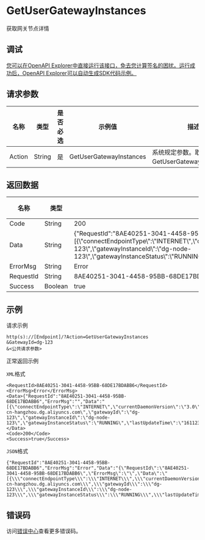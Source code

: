# GetUserGatewayInstances

获取网关节点详情

## 调试

[您可以在OpenAPI Explorer中直接运行该接口，免去您计算签名的困扰。运行成功后，OpenAPI Explorer可以自动生成SDK代码示例。](https://api.aliyun.com/#product=dg&api=GetUserGatewayInstances&type=RPC&version=2019-03-27)

## 请求参数

|名称|类型|是否必选|示例值|描述|
|--|--|----|---|--|
|Action|String|是|GetUserGatewayInstances|系统规定参数。取值：GetUserGatewayInstances。 |

## 返回数据

|名称|类型|示例值|描述|
|--|--|---|--|
|Code|String|200| |
|Data|String|\{"RequestId":"8AE40251-3041-4458-95BB-68DE17BDABB6","ErrorMsg":"","Data":"\[\{\\"connectEndpointType\\":\\"INTERNET\\",\\"currentDaemonVersion\\":\\"3.0\\",\\"currentVersion\\":\\"3.0\\",\\"endPoint\\":\\"pub-cn-hangzhou.dg.aliyuncs.com\\",\\"gatewayId\\":\\"dg-123\\",\\"gatewayInstanceId\\":\\"dg-node-123\\",\\"gatewayInstanceStatus\\":\\"RUNNING\\",\\"lastUpdateTime\\":\\"1611232930000\\",\\"localIP\\":\\"172.16.144.173\\",\\"message\\":\\"\\",\\"outputIP\\":\\"172.16.144.173\\"\}\]","Code":"","Success":true\}| |
|ErrorMsg|String|Error| |
|RequestId|String|8AE40251-3041-4458-95BB-68DE17BDABB6| |
|Success|Boolean|true| |

## 示例

请求示例

```
http(s)://[Endpoint]/?Action=GetUserGatewayInstances
&GatewayId=dg-123
&<公共请求参数>
```

正常返回示例

`XML`格式

```
<RequestId>8AE40251-3041-4458-95BB-68DE17BDABB6</RequestId>
<ErrorMsg>Error</ErrorMsg>
<Data>{"RequestId":"8AE40251-3041-4458-95BB-68DE17BDABB6","ErrorMsg":"","Data":"[{\"connectEndpointType\":\"INTERNET\",\"currentDaemonVersion\":\"3.0\",\"currentVersion\":\"3.0\",\"endPoint\":\"pub-cn-hangzhou.dg.aliyuncs.com\",\"gatewayId\":\"dg-123\",\"gatewayInstanceId\":\"dg-node-123\",\"gatewayInstanceStatus\":\"RUNNING\",\"lastUpdateTime\":\"1611232930000\",\"localIP\":\"172.16.144.173\",\"message\":\"\",\"outputIP\":\"172.16.144.173\"}]","Code":"","Success":true}</Data>
<Code>200</Code>
<Success>true</Success>
```

`JSON`格式

```
{"RequestId":"8AE40251-3041-4458-95BB-68DE17BDABB6","ErrorMsg":"Error","Data":"{\"RequestId\":\"8AE40251-3041-4458-95BB-68DE17BDABB6\",\"ErrorMsg\":\"\",\"Data\":\"[{\\\"connectEndpointType\\\":\\\"INTERNET\\\",\\\"currentDaemonVersion\\\":\\\"3.0\\\",\\\"currentVersion\\\":\\\"3.0\\\",\\\"endPoint\\\":\\\"pub-cn-hangzhou.dg.aliyuncs.com\\\",\\\"gatewayId\\\":\\\"dg-123\\\",\\\"gatewayInstanceId\\\":\\\"dg-node-123\\\",\\\"gatewayInstanceStatus\\\":\\\"RUNNING\\\",\\\"lastUpdateTime\\\":\\\"1611232930000\\\",\\\"localIP\\\":\\\"172.16.144.173\\\",\\\"message\\\":\\\"\\\",\\\"outputIP\\\":\\\"172.16.144.173\\\"}]\",\"Code\":\"\",\"Success\":true}","Code":"200","Success":"true"}
```

## 错误码

访问[错误中心](https://error-center.aliyun.com/status/product/dg)查看更多错误码。

